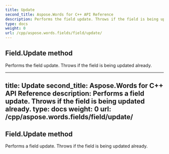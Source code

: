 ```yaml
---
title: Update
second_title: Aspose.Words for C++ API Reference
description: Performs the field update. Throws if the field is being updated already. 
type: docs
weight: 0
url: /cpp/aspose.words.fields/field/update/
---
```

## Field.Update method


Performs the field update. Throws if the field is being updated already. 

---
title: Update
second_title: Aspose.Words for C++ API Reference
description: Performs a field update. Throws if the field is being updated already. 
type: docs
weight: 0
url: /cpp/aspose.words.fields/field/update/
---
## Field.Update method


Performs a field update. Throws if the field is being updated already. 

